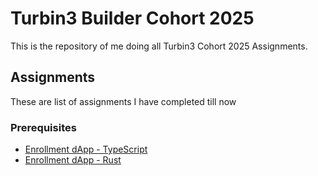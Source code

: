 # Turbin3 Builder Cohort 2025

This is the repository of me doing all Turbin3 Cohort 2025 Assignments. 

## Assignments
These are list of assignments I have completed till now

### Prerequisites
- [Enrollment dApp - TypeScript](./turbin3-prereq/Enrollment-dApp-TS-Assignment/)
- [Enrollment dApp - Rust](./turbin3-prereq/Enrollment-dApp-Rust-Assignment/)
